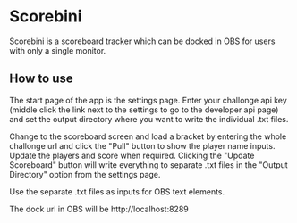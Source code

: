 # Scorebini

Scorebini is a scoreboard tracker which can be docked in OBS for users with only a single monitor.


## How to use

The start page of the app is the settings page. Enter your challonge api key (middle click the link next to the settings to go to the developer api page) and set the output directory where you want to write the individual .txt files.

Change to the scoreboard screen and load a bracket by entering the whole challonge url and click the "Pull" button to show the player name inputs. Update the players and score when required. Clicking the "Update Scoreboard" button will write everything to separate .txt files in the "Output Directory" option from the settings page.

Use the separate .txt files as inputs for OBS text elements.

The dock url in OBS will be http://localhost:8289